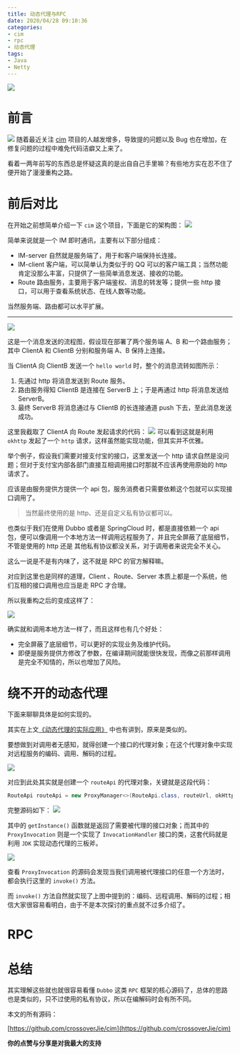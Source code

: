```yaml
---
title: 动态代理与RPC
date: 2020/04/28 09:10:36 
categories: 
- cim
- rpc
- 动态代理
tags: 
- Java
- Netty
---
```


![](https://tva1.sinaimg.cn/large/007S8ZIlly1ge6hhdwokqj311j0u0e0a.jpg)

# 前言

![](https://tva1.sinaimg.cn/large/007S8ZIlly1ge6hoauyzej31j60ei41y.jpg)
随着最近关注 [cim](https://github.com/crossoverJie/cim) 项目的人越发增多，导致提的问题以及 Bug 也在增加，在修复问题的过程中难免代码洁癖又上来了。

看着一两年前写的东西总是怀疑这真的是出自自己手里嘛？有些地方实在忍不住了便开始了漫漫重构之路。


# 前后对比

在开始之前想简单介绍一下 `cim` 这个项目，下面是它的架构图：
![](https://tva1.sinaimg.cn/large/007S8ZIlly1ge7onwt13dj315o0r4n1g.jpg)

简单来说就是一个 IM 即时通讯，主要有以下部分组成：

- IM-server 自然就是服务端了，用于和客户端保持长连接。
- IM-client 客户端，可以简单认为类似于的 QQ 可以的客户端工具；当然功能肯定没那么丰富，只提供了一些简单消息发送、接收的功能。
- Route 路由服务，主要用于客户端鉴权、消息的转发等；提供一些 http 接口，可以用于查看系统状态、在线人数等功能。

当然服务端、路由都可以水平扩展。

---

![](https://tva1.sinaimg.cn/large/007S8ZIlly1ge7ofwaw13j317i0u0q7g.jpg)

这是一个消息发送的流程图，假设现在部署了两个服务端 A、B 和一个路由服务；其中 ClientA 和 ClientB 分别和服务端 A、B 保持上连接。

当 ClientA 向 ClientB 发送一个 `hello world` 时，整个的消息流转如图所示：

1. 先通过 http 将消息发送到 Route 服务。
2. 路由服务得知 ClientB 是连接在 ServerB 上；于是再通过 http 将消息发送给 ServerB。
3. 最终 ServerB 将消息通过与 ClientB 的长连接通道 push 下去，至此消息发送成功。


这里我截取了 ClientA 向 Route 发起请求的代码：
![](https://tva1.sinaimg.cn/large/007S8ZIlly1ge8ouj58zrj317r0u0q8u.jpg)
可以看到这就是利用 `okhttp` 发起了一个 `http` 请求，这样虽然能实现功能，但其实并不优雅。

举个例子，假设我们需要对接支付宝的接口，这里发送一个 http 请求自然是没问题；但对于支付宝内部各部门直接互相调用接口时那就不应该再使用原始的 http 请求了。

应该是由服务提供方提供一个 api 包，服务消费者只需要依赖这个包就可以实现接口调用了。

> 当然最终使用的是 http、还是自定义私有协议都可以。

也类似于我们在使用 Dubbo 或者是 SpringCloud 时，都是直接依赖一个 api 包，便可以像调用一个本地方法一样调用远程服务了，并且完全屏蔽了底层细节，不管是使用的 http 还是 其他私有协议都没关系，对于调用者来说完全不关心。

这么一说是不是有内味了，这不就是 RPC 的官方解释嘛。

对应到这里也是同样的道理，Client 、Route、Server 本质上都是一个系统，他们互相的接口调用也应当是走 RPC 才合理。


所以我重构之后的变成这样了：

![](https://tva1.sinaimg.cn/large/007S8ZIlly1ge8q1mfa4wj31yr0u0u0x.jpg)

确实就和调用本地方法一样了，而且这样也有几个好处：

- 完全屏蔽了底层细节，可以更好的实现业务及维护代码。
- 即便是服务提供方修改了参数，在编译期间就能很快发现，而像之前那样调用是完全不知情的，所以也增加了风险。



# 绕不开的动态代理

下面来聊聊具体是如何实现的。

其实在上文[《动态代理的实际应用》](https://crossoverjie.top/2020/03/30/wheel/cicada9-proxy/) 中也有讲到，原来是类似的。

要想做到对调用者无感知，就得创建一个接口的代理对象；在这个代理对象中实现对远程服务的编码、调用、解码的过程。

![](https://tva1.sinaimg.cn/large/007S8ZIlly1ge8rfii52fj30aq11yjt6.jpg)

对应到此处其实就是创建一个 `routeApi` 的代理对象，关键就是这段代码：

```java
RouteApi routeApi = new ProxyManager<>(RouteApi.class, routeUrl, okHttpClient).getInstance();
```

完整源码如下：
![](https://tva1.sinaimg.cn/large/007S8ZIlly1ge8ro3tpf8j31540u00zg.jpg)

其中的 `getInstance()` 函数就是返回了需要被代理的接口对象；而其中的 `ProxyInvocation` 则是一个实现了 `InvocationHandler` 接口的类，这套代码就是利用 `JDK` 实现动态代理的三板斧。

![](https://tva1.sinaimg.cn/large/007S8ZIlly1ge8rqz7k04j318k0u0gs2.jpg)

查看 `ProxyInvocation` 的源码会发现当我们调用被代理接口的任意一个方法时，都会执行这里的 `invoke()` 方法。

而 `invoke()` 方法自然就实现了上图中提到的：编码、远程调用、解码的过程；相信大家很容易看明白，由于不是本次探讨的重点就不过多介绍了。

# RPC

# 总结

其实理解这些就也就很容易看懂 `Dubbo` 这类 `RPC` 框架的核心源码了，总体的思路也是类似的，只不过使用的私有协议，所以在编解码时会有所不同。

本文的所有源码：

[https://github.com/crossoverJie/cim](https://github.com/crossoverJie/cim)

**你的点赞与分享是对我最大的支持**
